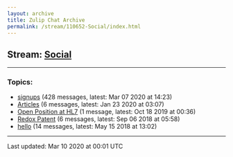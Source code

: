 ```yaml
---
layout: archive
title: Zulip Chat Archive
permalink: /stream/110652-Social/index.html
---
```


## Stream: [Social](https://hl7webmaster.github.io/zulip-hl7-org/stream/110652-Social/index.html)
---

### Topics:

* [signups](topic/signups.html) (428 messages, latest: Mar 07 2020 at 14:23)
* [Articles](topic/Articles.html) (6 messages, latest: Jan 23 2020 at 03:07)
* [Open Position at HL7](topic/Open.20Position.20at.20HL7.html) (1 message, latest: Oct 18 2019 at 00:36)
* [Redox Patent](topic/Redox.20Patent.html) (6 messages, latest: Sep 06 2018 at 05:58)
* [hello](topic/hello.html) (14 messages, latest: May 15 2018 at 13:02)

<hr><p>Last updated: Mar 10 2020 at 00:01 UTC</p>